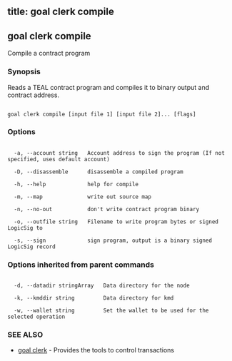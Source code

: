 title: goal clerk compile
---
## goal clerk compile



Compile a contract program



### Synopsis



Reads a TEAL contract program and compiles it to binary output and contract address.



```

goal clerk compile [input file 1] [input file 2]... [flags]

```



### Options



```

  -a, --account string   Account address to sign the program (If not specified, uses default account)

  -D, --disassemble      disassemble a compiled program

  -h, --help             help for compile

  -m, --map              write out source map

  -n, --no-out           don't write contract program binary

  -o, --outfile string   Filename to write program bytes or signed LogicSig to

  -s, --sign             sign program, output is a binary signed LogicSig record

```



### Options inherited from parent commands



```

  -d, --datadir stringArray   Data directory for the node

  -k, --kmddir string         Data directory for kmd

  -w, --wallet string         Set the wallet to be used for the selected operation

```



### SEE ALSO



* [goal clerk](../../clerk/clerk/)	 - Provides the tools to control transactions 



